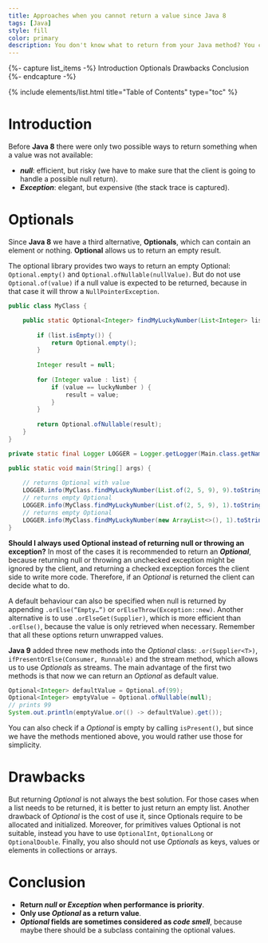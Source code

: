 ```yaml
---
title: Approaches when you cannot return a value since Java 8
tags: [Java]
style: fill
color: primary
description: You don't know what to return from your Java method? You can find here some advices!
---
```


{%- capture list_items -%}
Introduction
Optionals
Drawbacks
Conclusion
{%- endcapture -%}

{% include elements/list.html title="Table of Contents" type="toc" %}

# Introduction

Before **Java 8** there were only two possible ways to return something when a value was not available:

- _**null**_: efficient, but risky (we have to make sure that the client is going to handle a possible null return).
- _**Exception**_: elegant, but expensive (the stack trace is captured).

# Optionals

Since **Java 8** we have a third alternative, **Optionals**, which can contain an element or nothing. **Optional** allows us to return an empty result.

The optional library provides two ways to return an empty Optional: `Optional.empty()` and `Optional.ofNullable(nullValue)`. But do not use `Optional.of(value)` if a null value is expected to be returned, because in that case it will throw a `NullPointerException`.

```java
public class MyClass {

	public static Optional<Integer> findMyLuckyNumber(List<Integer> list, Integer luckyNumber) {
		
		if (list.isEmpty()) {
			return Optional.empty();
		}
		
		Integer result = null;
		
		for (Integer value : list) {
			if (value == luckyNumber ) {
				result = value;
			}
		}
		
		return Optional.ofNullable(result);
	}
}
```

```java
private static final Logger LOGGER = Logger.getLogger(Main.class.getName());

public static void main(String[] args) {
	
	// returns Optional with value
	LOGGER.info(MyClass.findMyLuckyNumber(List.of(2, 5, 9), 9).toString());
	// returns empty Optional
	LOGGER.info(MyClass.findMyLuckyNumber(List.of(2, 5, 9), 1).toString());
	// returns empty Optional
	LOGGER.info(MyClass.findMyLuckyNumber(new ArrayList<>(), 1).toString());
}
```

**Should I always used Optional instead of returning null or throwing an exception?** In most of the cases it is recommended to return an _**Optional**_, because returning null or throwing an unchecked exception might be ignored by the client, and returning a checked exception forces the client side to write more code. Therefore, if an _Optional_ is returned the client can decide what to do.

A default behaviour can also be specified when null is returned by appending `.orElse(“Empty…”)` or `orElseThrow(Exception::new)`. Another alternative is to use `.orElseGet(Supplier)`, which is more efficient than `.orElse()`, because the value is only retrieved when necessary. Remember that all these options return unwrapped values.

**Java 9** added three new methods into the _Optional_ class: `.or(Supplier<T>)`, `ifPresentOrElse(Consumer, Runnable)` and the stream method, which allows us to use _Optionals_ as streams. The main advantage of the first two methods is that now we can return an _Optional_ as default value.

```java
Optional<Integer> defaultValue = Optional.of(99);
Optional<Integer> emptyValue = Optional.ofNullable(null);
// prints 99
System.out.println(emptyValue.or(() -> defaultValue).get());
```

You can also check if a _Optional_ is empty by calling `isPresent()`, but since we have the methods mentioned above, you would rather use those for simplicity.

# Drawbacks

But returning _Optional_ is not always the best solution. For those cases when a list needs to be returned, it is better to just return an empty list. Another drawback of _Optional_ is the cost of use it, since Optionals require to be allocated and initialized. Moreover, for primitives values Optional is not suitable, instead you have to use `OptionalInt`, `OptionalLong` or `OptionalDouble`. Finally, you also should not use _Optionals_ as keys, values or elements in collections or arrays.

# Conclusion

- **Return _null_ or _Exception_ when performance is priority**.
- **Only use _Optional_ as a return value**.
- **_Optional_ fields are sometimes considered as _code smell_**, because maybe there should be a subclass containing the optional values.